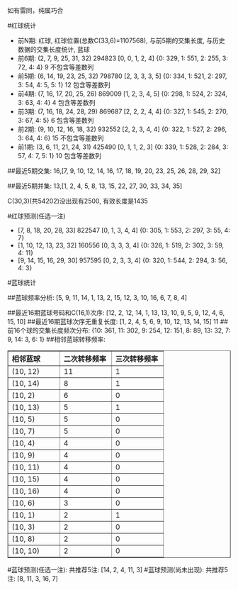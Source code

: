 <!-- 
.. title: 双色球2011085期(2011-07-24)数据分析报告
.. slug: slott-2011085-2011-07-24-report
.. date: 2011-07-25 08:00:00 UTC+08:00
.. tags: Lottery
.. link: 
.. description: 
.. type: text
-->

如有雷同，纯属巧合

<!-- TEASER_END-->

#红球统计

- 前N期: 红球, 红球位置(总数C(33,6)=1107568), 与前5期的交集长度, 与历史数据的交集长度统计, 蓝球
- 前6期: (2, 7, 9, 25, 31, 32) 294823 [0, 0, 1, 2, 4] {0: 329, 1: 551, 2: 255, 3: 72, 4: 4} 9 不包含等差数列
- 前5期: (6, 14, 19, 23, 25, 32) 798780 [2, 3, 3, 3, 5] {0: 334, 1: 521, 2: 297, 3: 54, 4: 5, 5: 1} 12 包含等差数列
- 前4期: (7, 16, 17, 20, 25, 26) 869009 [1, 2, 3, 4, 5] {0: 298, 1: 524, 2: 324, 3: 63, 4: 4} 4 包含等差数列
- 前3期: (7, 16, 18, 24, 28, 29) 869687 [2, 2, 2, 4, 4] {0: 327, 1: 545, 2: 270, 3: 67, 4: 5} 6 包含等差数列
- 前2期: (9, 10, 12, 16, 18, 32) 932552 [2, 2, 3, 4, 4] {0: 322, 1: 527, 2: 296, 3: 64, 4: 6} 15 不包含等差数列
- 前1期: (3, 6, 11, 21, 24, 31) 425490 [0, 1, 1, 2, 3] {0: 339, 1: 528, 2: 284, 3: 57, 4: 7, 5: 1} 10 包含等差数列

##最近5期交集:
16,[7, 9, 10, 12, 14, 16, 17, 18, 19, 20, 23, 25, 26, 28, 29, 32]

##最近5期并集:
13,[1, 2, 4, 5, 8, 13, 15, 22, 27, 30, 33, 34, 35]

C(30,3)(共54202)没出现有2500, 
有效长度是1435

#红球预测(任选一注)

- [7, 8, 18, 20, 28, 33] 822547 [0, 1, 3, 4, 4] {0: 305, 1: 553, 2: 297, 3: 55, 4: 7}
- [1, 10, 12, 13, 23, 32] 160556 [0, 3, 3, 3, 4] {0: 326, 1: 519, 2: 302, 3: 59, 4: 11}
- [9, 14, 15, 16, 29, 30] 957595 [0, 2, 3, 3, 4] {0: 320, 1: 544, 2: 294, 3: 56, 4: 3}

#蓝球统计

##蓝球频率分析:
[5, 9, 11, 14, 1, 13, 2, 15, 12, 3, 10, 16, 6, 7, 8, 4]

##最近16期蓝球号码和C(16,1)次序:
[12, 2, 12, 14, 1, 13, 13, 10, 9, 5, 9, 12, 4, 6, 15, 10]
##最近16期蓝球次序无重复长度:
[1, 2, 4, 5, 6, 9, 10, 12, 13, 14, 15] 11
##前16个球的交集长度频次分布:
{10: 361, 11: 302, 9: 254, 12: 151, 8: 89, 13: 32, 7: 9, 14: 3, 6: 1}
##相邻蓝球转移频率:
<table border="1" class="table table-striped dataframe">
  <thead>
    <tr style="text-align: left;">
      <th style="min-width: 100px;">相邻蓝球</th>
      <th style="min-width: 100px;">二次转移频率</th>
      <th style="min-width: 100px;">三次转移频率</th>
    </tr>
  </thead>
  <tbody>
    <tr>
      <td> (10, 12)</td>
      <td> 11</td>
      <td> 1</td>
    </tr>
    <tr>
      <td> (10, 14)</td>
      <td>  8</td>
      <td> 1</td>
    </tr>
    <tr>
      <td>  (10, 2)</td>
      <td>  6</td>
      <td> 0</td>
    </tr>
    <tr>
      <td> (10, 13)</td>
      <td>  5</td>
      <td> 1</td>
    </tr>
    <tr>
      <td>  (10, 5)</td>
      <td>  5</td>
      <td> 0</td>
    </tr>
    <tr>
      <td>  (10, 7)</td>
      <td>  5</td>
      <td> 0</td>
    </tr>
    <tr>
      <td>  (10, 4)</td>
      <td>  4</td>
      <td> 0</td>
    </tr>
    <tr>
      <td>  (10, 9)</td>
      <td>  4</td>
      <td> 0</td>
    </tr>
    <tr>
      <td> (10, 11)</td>
      <td>  4</td>
      <td> 0</td>
    </tr>
    <tr>
      <td> (10, 15)</td>
      <td>  4</td>
      <td> 0</td>
    </tr>
    <tr>
      <td> (10, 16)</td>
      <td>  4</td>
      <td> 0</td>
    </tr>
    <tr>
      <td>  (10, 6)</td>
      <td>  3</td>
      <td> 0</td>
    </tr>
    <tr>
      <td>  (10, 1)</td>
      <td>  2</td>
      <td> 1</td>
    </tr>
    <tr>
      <td>  (10, 3)</td>
      <td>  2</td>
      <td> 0</td>
    </tr>
    <tr>
      <td>  (10, 8)</td>
      <td>  2</td>
      <td> 0</td>
    </tr>
    <tr>
      <td> (10, 10)</td>
      <td>  2</td>
      <td> 0</td>
    </tr>
  </tbody>
</table>
#蓝球预测(任选一注):
共推荐5注: [14, 2, 4, 11, 3]
#蓝球预测(尚未出现):
共推荐5注: [8, 11, 3, 16, 7]


